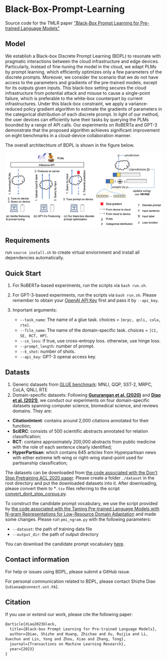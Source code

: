 # Black-Box-Prompt-Learning

Source code for the TMLR paper ["Black-Box Prompt Learning for Pre-trained Language Models"](https://arxiv.org/abs/2201.08531)

## Model

We establish a Black-box Discrete Prompt Learning (BDPL) to resonate with pragmatic interactions between the cloud infrastructure and edge devices. 
Particularly, instead of fine-tuning the model in the cloud, we adapt PLMs by prompt learning, which efficiently optimizes only a few parameters of the discrete prompts.
Moreover, we consider the scenario that we do not have access to the parameters and gradients of the pre-trained models, except for its outputs given inputs. 
This black-box setting secures the cloud infrastructure from potential attack and misuse to cause a single-point failure, which is preferable to the white-box counterpart by current infrastructures. 
Under this black-box constraint, we apply a variance-reduced policy gradient algorithm to estimate the gradients of parameters in the categorical distribution of each discrete prompt. 
In light of our method, the user devices can efficiently tune their tasks by querying the PLMs bounded by a range of API calls. 
Our experiments on RoBERTa and GPT-3 demonstrate that the proposed algorithm achieves significant improvement on eight benchmarks in a cloud-device collaboration manner. 

The overall architechture of BDPL is shown in the figure below.

![image info](./assets/blackbox-prompt-model-v6.png)

## Requirements
run `source install.sh` to create virtual enviornment and install all dependencies automatically.

## Quick Start
1. For RoBERTa-based experiments, run the scripts via `bash run.sh`. 


2. For GPT-3-based experiments, run the scripts via `bash run.sh`. Please remember to obtain your [OpenAI API Key](https://openai.com/api/) first and pass it by `--api_key`.

3. Important arguments:
   * `--task_name`: The name of a glue task. choices = `[mrpc, qnli, cola, rte]`.
   * `--file_name`: The name of the domain-specific task. choices = `[CI, SE, RCT, HP]`.
   * `--ce_loss`: if true, use cross-entropy loss. otherwise, use hinge loss.
   * `--prompt_length`: number of prompt.
   * `--k_shot`: number of shots.
   * `--api_key`: GPT-3 openai access key.

## Datasts
1. Generic datasets from [GLUE benchmark](https://gluebenchmark.com/): MNLI, QQP, SST-2, MRPC, CoLA, QNLI, RTE
2. Domain-specific datasets:
Following [**Gururangan et al. (2020)**](https://arxiv.org/abs/2004.10964) and [**Diao et al. (2021)**](https://aclanthology.org/2021.acl-long.259.pdf), we conduct our experiments on four domain-specific datasets spanning computer science, biomedical science, and reviews domains. They are: 
* **CitationIntent**: contains around 2,000 citations annotated for their function;
* **SciERC**: consists of 500 scientific abstracts annotated for relation classification; 
* **RCT**: contains approximately 200,000 abstracts from public medicine with the role of each sentence clearly identified;
* **HyperPartisan**: which contains 645 articles from Hyperpartisan news with either extreme left-wing or right-wing stand-point used for partisanship classification;


The datasets can be downloaded from [the code associated with the Don't Stop Pretraining ACL 2020 paper](https://github.com/allenai/dont-stop-pretraining).
Please create a folder `./dataset` in the root directory and put the downloaded datasets into it.
After downloading, please convert them to *`.tsv` files referring to the script [convert_dont_stop_corpus.py](./data/convert_dont_stop_corpus.py).

To construct the candidate prompt vocabulary, we use the script provided by [the code associated with the Taming Pre-trained Language Models with N-gram Representations for Low-Resource Domain Adaptation](https://github.com/shizhediao/T-DNA) and made some changes. Please run `pmi_ngram.py` with the following parameters:
   * `--dataset`: the path of training data file
   * `--output_dir`: the path of output directory

You can download the candidate prompt vocabulary [here](https://drive.google.com/file/d/1Yk6JSYKXrG356o8rs2dtMTOIBJgSJOGE/view?usp=share_link). 

## Contact information

For help or issues using BDPL, please submit a GitHub issue.

For personal communication related to BDPL, please contact Shizhe Diao (`sdiaoaa@connect.ust.hk`).

## Citation

If you use or extend our work, please cite the following paper:
```
@article{diao2023black,
  title={Black-box Prompt Learning for Pre-trained Language Models},
  author={Diao, Shizhe and Huang, Zhichao and Xu, Ruijia and Li, Xuechun and Lin, Yong and Zhou, Xiao and Zhang, Tong},
  journal={Transactions on Machine Learning Research},
  year={2023}
}
```